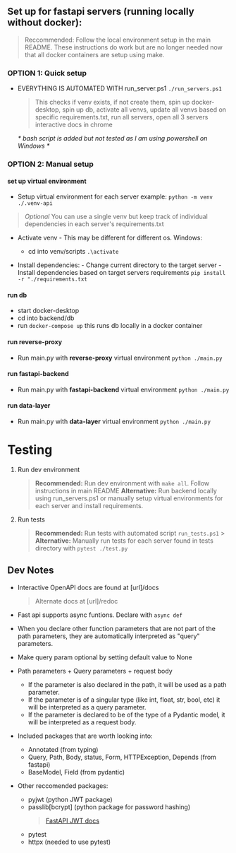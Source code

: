 ## Set up for fastapi servers (running locally without docker):

> Reccommended: Follow the local environment setup in the main README. These instructions do work but are no longer needed now that all docker containers are setup using make.

### OPTION 1: Quick setup

- EVERYTHING IS AUTOMATED WITH run_server.ps1
  `./run_servers.ps1`

  > This checks if venv exists, if not create them, spin up docker-desktop, spin up db, activate all venvs, update all venvs based on specific requirements.txt, run all servers, open all 3 servers interactive docs in chrome

  _* bash script is added but not tested as I am using powershell on Windows *_

### OPTION 2: Manual setup

#### set up virtual environment

- Setup virtual environment for each server
  example:
  `python -m venv ./.venv-api`

> _Optional_ You can use a single venv but keep track of individual dependencies in each server's requirements.txt

- Activate venv - This may be different for different os.
  Windows:

  - cd into venv/scripts
    `.\activate`

- Install dependencies: - Change current directory to the target server - Install dependencies based on target servers requirements
  `pip install -r "./requirements.txt`

#### run db

- start docker-desktop
- cd into backend/db
- run `docker-compose up` this runs db locally in a docker container

#### run reverse-proxy

- Run main.py with **reverse-proxy** virtual environment
  `python ./main.py`

#### run fastapi-backend

- Run main.py with **fastapi-backend** virtual environment
  `python ./main.py`

#### run data-layer

- Run main.py with **data-layer** virtual environment
  `python ./main.py`

# Testing

1. Run dev environment
   > **Recommended:** Run dev environment with `make all`. Follow instructions in main README
   > **Alternative:** Run backend locally using run_servers.ps1 or manually setup virtual environments for each server and install requirements.
2. Run tests
   > **Recommended:** Run tests with automated script `run_tests.ps1` > **Alternative:** Manually run tests for each server found in tests directory with `pytest ./test.py`

## Dev Notes

- Interactive OpenAPI docs are found at [url]/docs
  > Alternate docs at [url]/redoc
- Fast api supports async funtions. Declare with `async def`
- When you declare other function parameters that are not part of the path parameters, they are automatically interpreted as "query" parameters.
- Make query param optional by setting default value to None

- Path parameters + Query parameters + request body

  - If the parameter is also declared in the path, it will be used as a path parameter.
  - If the parameter is of a singular type (like int, float, str, bool, etc) it will be interpreted as a query parameter.
  - If the parameter is declared to be of the type of a Pydantic model, it will be interpreted as a request body.

- Included packages that are worth looking into:

  - Annotated (from typing)
  - Query, Path, Body, status, Form, HTTPException, Depends (from fastapi)
  - BaseModel, Field (from pydantic)

- Other reccomended packages:
  - pyjwt (python JWT package)
  - passlib[bcrypt] (python package for password hashing)
    > [FastAPI JWT docs](https://fastapi.tiangolo.com/tutorial/security/oauth2-jwt/)
  - pytest
  - httpx (needed to use pytest)
